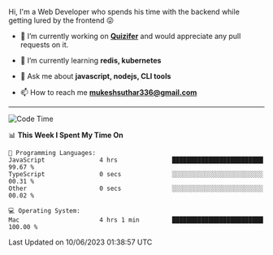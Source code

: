 Hi, I'm a Web Developer who spends his time with the backend while getting lured by the frontend 😜

- 🔭 I’m currently working on **[Quizifer](https://github.com/SutharMukesh/Quizifer/)** and would appreciate any pull requests on it.

- 🌱 I’m currently learning **redis, kubernetes**

- 💬 Ask me about **javascript, nodejs, CLI tools**

- 📫 How to reach me **mukeshsuthar336@gmail.com**

---
<!--START_SECTION:waka-->
![Code Time](http://img.shields.io/badge/Code%20Time-2%2C331%20hrs%205%20mins-blue)

📊 **This Week I Spent My Time On** 

```text
💬 Programming Languages: 
JavaScript               4 hrs               █████████████████████████   99.67 % 
TypeScript               0 secs              ░░░░░░░░░░░░░░░░░░░░░░░░░   00.31 % 
Other                    0 secs              ░░░░░░░░░░░░░░░░░░░░░░░░░   00.02 % 

💻 Operating System: 
Mac                      4 hrs 1 min         █████████████████████████   100.00 % 
```


 Last Updated on 10/06/2023 01:38:57 UTC
<!--END_SECTION:waka-->
